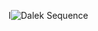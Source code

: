 I![Dalek Sequence](http://yuml.me/diagram/plain/activity/(start)-(UpdateStarted)->(SUCCESS)->(VERIFICATION)verified->(INSTALLED),(UpdateStarted)->(SUCCESS)->(VERIFICATION)failed->(FAILED),(UpdateStarted)->(FAILED).png)
